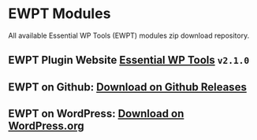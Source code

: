 # EWPT Modules
All available Essential WP Tools (EWPT) modules zip download repository.

## EWPT Plugin Website **[Essential WP Tools](https://ewpt.ractstudio.com/)** `v2.1.0`
## EWPT on Github: [Download on Github Releases](https://github.com/RactStudio/essential-wp-tools/releases)
## EWPT on WordPress: [Download on WordPress.org](https://wordpress.org/plugins/essential-wp-tools/)
